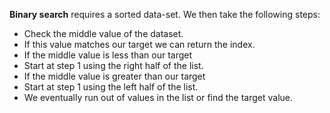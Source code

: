 **Binary search** requires a sorted data-set. We then take the following steps:

* Check the middle value of the dataset.
* If this value matches our target we can return the index.
* If the middle value is less than our target
* Start at step 1 using the right half of the list.
* If the middle value is greater than our target
* Start at step 1 using the left half of the list.
* We eventually run out of values in the list or find the target value.